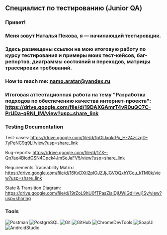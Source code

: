 ## Специалист по тестированию (Junior QA)

### Привет!
### Меня зовут Наталья Пекова, я — начинающий тестировщик.
### Здесь размещены ссылки на мою итоговую работу по курсу тестирования и примеры моих тест-кейсов, баг-репортов, диаграммы состояний и переходов, матрицы трассировки требований.

### How to reach me: namo.aratar@yandex.ru

### Итоговая аттестационная работа на тему "Разработка подходов по обеспечению качества интернет-проекта": https://drive.google.com/file/d/19DAXGAmrT4vR0uQC7C-PrUDa-qRNI_lM/view?usp=share_link

### Testing Documentation
Test-cases: https://drive.google.com/file/d/1pOIJxqkrPx_H-24zszqD-7yPeNC9q9LI/view?usp=share_link

Bug-reports: https://drive.google.com/file/d/1ZX--Qn7ae4BiodGSN4Cpck4JmSeJaFV5/view?usp=share_link

Requirements Traceability Matrix: https://drive.google.com/file/d/16KvDXtI2pIOJZJjJGVOQxhYCcu_kTM0k/view?usp=share_link

State & Transition Diagram: https://drive.google.com/file/d/19rZoL9hU0fTPasZialDjUWiGdHvuj1Sy/view?usp=sharing

### Tools
![Postman](https://img.shields.io/badge/POSTMAN-0000FF?style=for-the-badge&logo=postman)
![PostgreSQL](https://img.shields.io/badge/PostgreSQL-0000FF?style=for-the-badge&logo=PostgreSQL)
![Git](https://img.shields.io/badge/git-0000FF?style=for-the-badge&logo=git)
![GitHub](https://img.shields.io/badge/GitHub-0000FF?style=for-the-badge&logo=GitHub)
![ChromeDevTools](https://img.shields.io/badge/ChromeDevTools-0000FF?style=for-the-badge&logo=ChromeDevTools)
![SoapUI](https://img.shields.io/badge/SoapUI-0000FF?style=for-the-badge&logo=SoapUI)
![AndroidStudio](https://img.shields.io/badge/AndroidStudio-0000FF?style=for-the-badge&logo=AndroidStudio)

